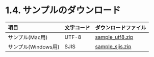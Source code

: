 # 1.4. サンプルのダウンロード



| 項目 | 文字コード | ダウンロードファイル |
|:--|:--|:--| 
| サンプル(Mac用) | UTF-8 | [sample_utf8.zip](http://docs.fabo.io/devicewebapi/sample/sample_utf8.zip) |
| サンプル(Windows用) | SJIS | [sample_sjis.zip](http://docs.fabo.io/devicewebapi/sample_sjis/sample_sjis.zip) |